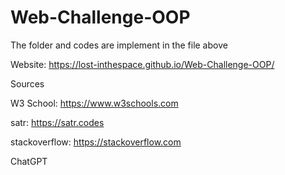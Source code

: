 # Web-Challenge-OOP
The folder and codes are implement in the file above

Website: https://lost-inthespace.github.io/Web-Challenge-OOP/

Sources 

W3 School: https://www.w3schools.com

satr: https://satr.codes 

stackoverflow: https://stackoverflow.com

ChatGPT
